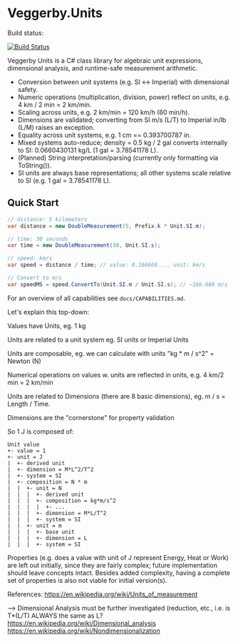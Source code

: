 # Veggerby.Units

Build status:

[![Build Status](https://travis-ci.org/veggerby/Veggerby.Units.svg?branch=master)](https://travis-ci.org/veggerby/Veggerby.Units)

Veggerby Units is a C# class library for algebraic unit expressions, dimensional analysis, and runtime-safe measurement arithmetic.

* Conversion between unit systems (e.g. SI ↔ Imperial) with dimensional safety.
* Numeric operations (multiplication, division, power) reflect on units, e.g. 4 km / 2 min = 2 km/min.
* Scaling across units, e.g. 2 km/min = 120 km/h (60 min/h).
* Dimensions are validated; converting from SI m/s (L/T) to Imperial in/lb (L/M) raises an exception.
* Equality across unit systems, e.g. 1 cm == 0.393700787 in.
* Mixed systems auto-reduce; density = 0.5 kg / 2 gal converts internally to SI: 0.0660430131 kg/L (1 gal = 3.78541178 L).
* (Planned) String interpretation/parsing (currently only formatting via ToString()).
* SI units are always base representations; all other systems scale relative to SI (e.g. 1 gal = 3.78541178 L).

## Quick Start

```csharp
// distance: 5 kilometers
var distance = new DoubleMeasurement(5, Prefix.k * Unit.SI.m);

// time: 30 seconds
var time = new DoubleMeasurement(30, Unit.SI.s);

// speed: km/s
var speed = distance / time; // value: 0.166666..., unit: km/s

// Convert to m/s
var speedMS = speed.ConvertTo(Unit.SI.m / Unit.SI.s); // ~166.666 m/s
```

For an overview of all capabilities see `docs/CAPABILITIES.md`.

Let's explain this top-down:

Values have Units, eg. 1 kg

Units are related to a unit system eg. SI units or Imperial Units

Units are composable, eg. we can calculate with units
    "kg * m / s^2" = Newton (N)

Numerical operations on values w. units are reflected in units, e.g.
    4 km/2 min = 2 km/min

Units are related to Dimensions (there are 8 basic dimensions), eg.
    m / s = Length / Time.

Dimensions are the "cornerstone" for property validation

So 1 J is composed of:

```text
Unit value
+- value = 1
+- unit = J
|  +- derived unit
|  +- dimension = M*L^2/T^2
|  +- system = SI
|  +- composition = N * m
|  |  +- unit = N
|  |  |  +- derived unit
|  |  |  +- composition = kg*m/s^2
|  |  |  |  +- ...
|  |  |  +- dimension = M*L/T^2
|  |  |  +- system = SI
|  |  +- unit = m
|  |  |  +- base unit
|  |  |  +- dimension = L
|  |  |  +- system = SI
```

Properties (e.g. does a value with unit of J represent Energy, Heat or Work)
are left out initially, since they are fairly complex; future implementation
should leave concepts intact. Besides added complexity, having a complete set
of properties is also not viable for initial version(s).

References:
<https://en.wikipedia.org/wiki/Units_of_measurement>

--> Dimensional Analysis must be further investigated (reduction, etc., i.e.
is T*(L/T) ALWAYS the same as L?
<https://en.wikipedia.org/wiki/Dimensional_analysis>
<https://en.wikipedia.org/wiki/Nondimensionalization>

